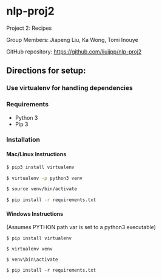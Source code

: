 # nlp-proj2
Project 2: Recipes

Group Members: Jiapeng Liu, Ka Wong, Tomi Inouye

GitHub repository: https://github.com/liujjpp/nlp-proj2

## Directions for setup:

### Use virtualenv for handling dependencies

### Requirements
* Python 3
* Pip 3

### Installation
#### Mac/Linux Instructions
```bash
$ pip3 install virtualenv
```

```bash
$ virtualenv -p python3 venv
```

```bash
$ source venv/bin/activate
```

```bash
$ pip install -r requirements.txt
```

#### Windows Instructions
(Assumes PYTHON path var is set to a python3 executable)
```shell
$ pip install virtualenv
```

```shell
$ virtualenv venv
```

```shell
$ venv\bin\activate
```

```shell
$ pip install -r requirements.txt
```